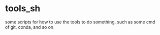 # tools_sh
some scripts for how to use the tools to do something, such as some cmd of git, conda, and so on.
